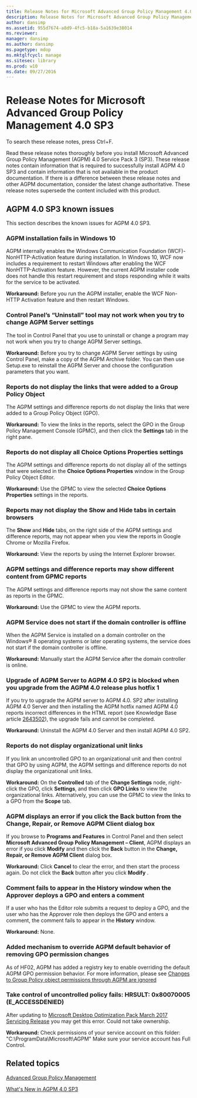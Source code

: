 ```yaml
---
title: Release Notes for Microsoft Advanced Group Policy Management 4.0 SP3
description: Release Notes for Microsoft Advanced Group Policy Management 4.0 SP3
author: dansimp
ms.assetid: 955d7674-a8d9-4fc5-b18a-5a1639e38014
ms.reviewer: 
manager: dansimp
ms.author: dansimp
ms.pagetype: mdop
ms.mktglfcycl: manage
ms.sitesec: library
ms.prod: w10
ms.date: 09/27/2016
---
```



# Release Notes for Microsoft Advanced Group Policy Management 4.0 SP3


To search these release notes, press Ctrl+F.

Read these release notes thoroughly before you install Microsoft Advanced Group Policy Management (AGPM) 4.0 Service Pack 3 (SP3). These release notes contain information that is required to successfully install AGPM 4.0 SP3 and contain information that is not available in the product documentation. If there is a difference between these release notes and other AGPM documentation, consider the latest change authoritative. These release notes supersede the content included with this product.

## AGPM 4.0 SP3 known issues


This section describes the known issues for AGPM 4.0 SP3.

### AGPM installation fails in Windows 10

AGPM internally enables the Windows Communication Foundation (WCF)-NonHTTP-Activation feature during installation. In Windows 10, WCF now includes a requirement to restart Windows after enabling the WCF NonHTTP-Activation feature. However, the current AGPM installer code does not handle this restart requirement and stops responding while it waits for the service to be activated.

**Workaround:** Before you run the AGPM installer, enable the WCF Non-HTTP Activation feature and then restart Windows.

### <a href="" id="control-panel-s--uninstall--tool-may-not-work-when-you-try-to-change-agpm-server-settings"></a>Control Panel’s “Uninstall” tool may not work when you try to change AGPM Server settings

The tool in Control Panel that you use to uninstall or change a program may not work when you try to change AGPM Server settings.

**Workaround:** Before you try to change AGPM Server settings by using Control Panel, make a copy of the AGPM Archive folder. You can then use Setup.exe to reinstall the AGPM Server and choose the configuration parameters that you want.

### Reports do not display the links that were added to a Group Policy Object

The AGPM settings and difference reports do not display the links that were added to a Group Policy Object (GPO).

**Workaround:** To view the links in the reports, select the GPO in the Group Policy Management Console (GPMC), and then click the **Settings** tab in the right pane.

### Reports do not display all Choice Options Properties settings

The AGPM settings and difference reports do not display all of the settings that were selected in the **Choice Options Properties** window in the Group Policy Object Editor.

**Workaround:** Use the GPMC to view the selected **Choice Options Properties** settings in the reports.

### Reports may not display the Show and Hide tabs in certain browsers

The **Show** and **Hide** tabs, on the right side of the AGPM settings and difference reports, may not appear when you view the reports in Google Chrome or Mozilla Firefox.

**Workaround:** View the reports by using the Internet Explorer browser.

### AGPM settings and difference reports may show different content from GPMC reports

The AGPM settings and difference reports may not show the same content as reports in the GPMC.

**Workaround:** Use the GPMC to view the AGPM reports.

### AGPM Service does not start if the domain controller is offline

When the AGPM Service is installed on a domain controller on the Windows® 8 operating systems or later operating systems, the service does not start if the domain controller is offline.

**Workaround:** Manually start the AGPM Service after the domain controller is online.

### Upgrade of AGPM Server to AGPM 4.0 SP2 is blocked when you upgrade from the AGPM 4.0 release plus hotfix 1

If you try to upgrade the AGPM server to AGPM 4.0. SP2 after installing AGPM 4.0 Server and then installing the AGPM hotfix named AGPM 4.0 reports incorrect differences in the HTML report (see Knowledge Base article [2643502](https://go.microsoft.com/fwlink/?LinkId=254474)), the upgrade fails and cannot be completed.

**Workaround:** Uninstall the AGPM 4.0 Server and then install AGPM 4.0 SP2.

### Reports do not display organizational unit links

If you link an uncontrolled GPO to an organizational unit and then control that GPO by using AGPM, the AGPM settings and difference reports do not display the organizational unit links.

**Workaround:** On the **Controlled** tab of the **Change Settings** node, right-click the GPO, click **Settings**, and then click **GPO Links** to view the organizational links. Alternatively, you can use the GPMC to view the links to a GPO from the **Scope** tab.

### AGPM displays an error if you click the Back button from the Change, Repair, or Remove AGPM Client dialog box

If you browse to **Programs and Features** in Control Panel and then select **Microsoft Advanced Group Policy Management – Client**, AGPM displays an error if you click **Modify** and then click the **Back** button in the **Change, Repair, or Remove AGPM Client** dialog box.

**Workaround:** Click **Cancel** to clear the error, and then start the process again. Do not click the **Back** button after you click **Modify** .

### Comment fails to appear in the History window when the Approver deploys a GPO and enters a comment

If a user who has the Editor role submits a request to deploy a GPO, and the user who has the Approver role then deploys the GPO and enters a comment, the comment fails to appear in the **History** window.

**Workaround:** None.

### Added mechanism to override AGPM default behavior of removing GPO permission changes

As of HF02, AGPM has added a registry key to enable overriding the default AGPM GPO permission behavior. For more information, please see [Changes to Group Policy object permissions through AGPM are ignored](https://support.microsoft.com/kb/3174540)

### Take control of uncontrolled policy fails:  HRSULT: 0x80070005 (E_ACCESSDENIED)

After updating to [Microsoft Desktop Optimization Pack March 2017 Servicing Release](https://support.microsoft.com/en-us/topic/march-2017-servicing-release-for-microsoft-desktop-optimization-pack-f1c4a8d5-4af5-37f6-cb23-24fb934f416b) you may get this error. Could not take ownership.

**Workaround:** Check permissions of your service account on this folder: "C:\ProgramData\Microsoft\AGPM" Make sure your service account has Full Control.

## Related topics


[Advanced Group Policy Management](index.md)

[What's New in AGPM 4.0 SP3](whats-new-in-agpm-40-sp3.md)

 

 





